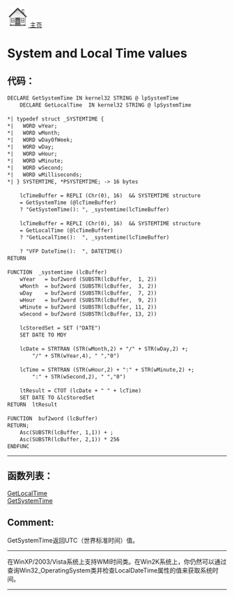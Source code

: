 [<img src="../images/home.png"> 主页 ](https://github.com/VFP9/Win32API)  

# System and Local Time values

## 代码：
```foxpro  
DECLARE GetSystemTime IN kernel32 STRING @ lpSystemTime
	DECLARE GetLocalTime  IN kernel32 STRING @ lpSystemTime

*| typedef struct _SYSTEMTIME {
*|	 WORD wYear;
*|	 WORD wMonth;
*|	 WORD wDayOfWeek;
*|	 WORD wDay;
*|	 WORD wHour;
*|	 WORD wMinute;
*|	 WORD wSecond;
*|	 WORD wMilliseconds;
*| } SYSTEMTIME, *PSYSTEMTIME; -> 16 bytes

	lcTimeBuffer = REPLI (Chr(0), 16)  && SYSTEMTIME structure
	= GetSystemTime (@lcTimeBuffer)
	? "GetSystemTime(): ", _systemtime(lcTimeBuffer)
	
	lcTimeBuffer = REPLI (Chr(0), 16)  && SYSTEMTIME structure
	= GetLocalTime (@lcTimeBuffer)
	? "GetLocalTime():  ", _systemtime(lcTimeBuffer)

	? "VFP DateTime():  ", DATETIME()
RETURN

FUNCTION  _systemtime (lcBuffer)
	wYear   = buf2word (SUBSTR(lcBuffer,  1, 2))
	wMonth  = buf2word (SUBSTR(lcBuffer,  3, 2))
	wDay	= buf2word (SUBSTR(lcBuffer,  7, 2))
	wHour   = buf2word (SUBSTR(lcBuffer,  9, 2))
	wMinute = buf2word (SUBSTR(lcBuffer, 11, 2))
	wSecond = buf2word (SUBSTR(lcBuffer, 13, 2))

	lcStoredSet = SET ("DATE")
	SET DATE TO MDY

	lcDate = STRTRAN (STR(wMonth,2) + "/" + STR(wDay,2) +;
		"/" + STR(wYear,4), " ","0")

	lcTime = STRTRAN (STR(wHour,2) + ":" + STR(wMinute,2) +;
		":" + STR(wSecond,2), " ","0")

	ltResult = CTOT (lcDate + " " + lcTime)
	SET DATE TO &lcStoredSet
RETURN  ltResult

FUNCTION  buf2word (lcBuffer)
RETURN;
	Asc(SUBSTR(lcBuffer, 1,1)) + ;
	Asc(SUBSTR(lcBuffer, 2,1)) * 256
ENDFUNC  
```  
***  


## 函数列表：
[GetLocalTime](../libraries/kernel32/GetLocalTime.md)  
[GetSystemTime](../libraries/kernel32/GetSystemTime.md)  

## Comment:
GetSystemTime返回UTC（世界标准时间）值。
  
* * *  
在WinXP/2003/Vista系统上支持WMI时间类。在Win2K系统上，你仍然可以通过查询Win32_OperatingSystem类并检查LocalDateTime属性的值来获取系统时间。 
  
***  

